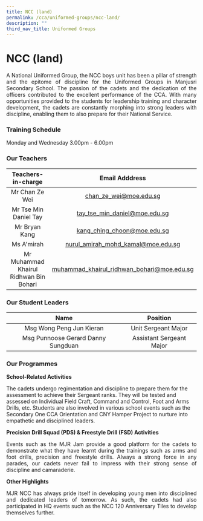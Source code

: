 ```yaml
---
title: NCC (land)
permalink: /cca/uniformed-groups/ncc-land/
description: ""
third_nav_title: Uniformed Groups
---
```

# NCC (land)

<p style="text-align: justify;">A National Uniformed Group, the NCC boys unit has been a pillar of strength and the epitome of discipline for the Uniformed Groups in Manjusri Secondary School. The passion of the cadets and the dedication of the officers contributed to the excellent performance of the CCA. With many opportunities provided to the students for leadership training and character development, the cadets are constantly morphing into strong leaders with discipline, enabling them to also prepare for their National Service.</p>

### Training Schedule

Monday and Wednesday 3.00pm - 6.00pm

### Our Teachers

| Teachers-in-charge                      | Email Adddress                              |
|:---------:|:-----------------:|
|              Mr Chan Ze Wei             |            chan_ze_wei@moe.edu.sg           |
|           Mr Tse Min Daniel Tay         |        tay_tse_min_daniel@moe.edu.sg        |
|              Mr Bryan Kang              |          kang_ching_choon@moe.edu.sg        |
|                Ms A'mirah               |     nurul_amirah_mohd_kamal@moe.edu.sg      |
|  Mr Muhammad Khairul Ridhwan Bin Bohari | muhammad_khairul_ridhwan_bohari@moe.edu.sg  |


### Our Student Leaders


| Name                               | Position                 |
|:---------:|:-----------------:|
|      Msg Wong Peng Jun Kieran      |    Unit Sergeant Major   |
| Msg Punnoose Gerard Danny Sungduan | Assistant Sergeant Major |


### Our Programmes

**School-Related Activities**  

The cadets undergo regimentation and discipline to prepare them for the assessment to achieve their Sergeant ranks. They will be tested and assessed on Individual Field Craft, Command and Control, Foot and Arms Drills, etc. Students are also involved in various school events such as the Secondary One CCA Orientation and CNY Hamper Project to nurture into empathetic and disciplined leaders.


**Precision Drill Squad (PDS) & Freestyle Drill (FSD) Activities**  

<p style="text-align: justify;">Events such as the MJR Jam provide a good platform for the cadets to demonstrate what they have learnt during the trainings such as arms and foot drills, precision and freestyle drills. Always a strong force in any parades, our cadets never fail to impress with their strong sense of discipline and camaraderie.</p>


**Other Highlights**

<p style="text-align: justify;">MJR NCC has always pride itself in developing young men into disciplined and dedicated leaders of tomorrow. As such, the cadets had also participated in HQ events such as the NCC 120 Anniversary Tiles to develop themselves further.</p>